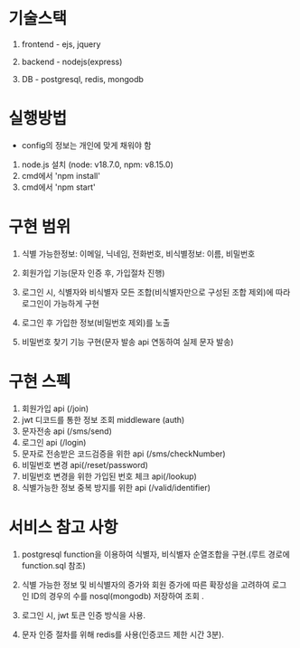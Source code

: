 # 기술스택

   1) frontend
     - ejs, jquery

   2) backend 
     - nodejs(express)

   3) DB
     - postgresql, redis, mongodb

# 실행방법
   
   * config의 정보는 개인에 맞게 채워야 함
   1) node.js 설치 (node: v18.7.0, npm: v8.15.0)
   2) cmd에서 'npm install'
   3) cmd에서 'npm start'

# 구현 범위

   1) 식별 가능한정보: 이메일, 닉네임, 전화번호, 
          비식별정보: 이름, 비밀번호 

   2) 회원가입 기능(문자 인증 후, 가입절차 진행)

   3) 로그인 시, 식별자와 비식별자 모든 조합(비식별자만으로 구성된 조합 제외)에 따라 로그인이 가능하게 구현

   4) 로그인 후 가입한 정보(비밀번호 제외)를 노출

   5) 비밀번호 찾기 기능 구현(문자 발송 api 연동하여 실제 문자 발송)
   
# 구현 스펙

   1) 회원가입 api (/join)
   2) jwt 디코드를 통한 정보 조회 middleware (auth)
   3) 문자전송 api (/sms/send)
   4) 로그인 api (/login)
   5) 문자로 전송받은 코드검증을 위한 api (/sms/checkNumber)
   6) 비밀번호 변경 api(/reset/password)
   7) 비밀번호 변경을 위한 가입된 번호 체크 api(/lookup)
   8) 식별가능한 정보 중복 방지를 위한 api (/valid/identifier)

# 서비스 참고 사항

   1) postgresql function을 이용하여 식별자, 비식별자 순열조합을 구현.(루트 경로에 function.sql 참조)

   2) 식별 가능한 정보 및 비식별자의 증가와 회원 증가에 따른 확장성을 고려하여 로그인 ID의 경우의 수를 nosql(mongodb) 저장하여 조회 .

   3) 로그인 시, jwt 토큰 인증 방식을 사용.

   4) 문자 인증 절차를 위해 redis를 사용(인증코드 제한 시간 3분).